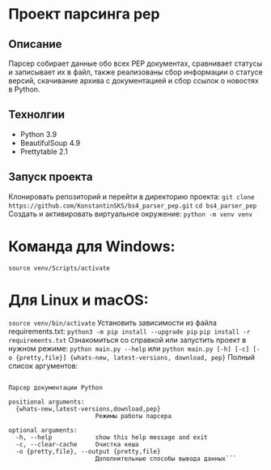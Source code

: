# Проект парсинга pep

## Описание
Парсер собирает данные обо всех PEP документах, сравнивает статусы и записывает их в файл, также реализованы сбор информации о статусе версий, скачивание архива с документацией и сбор ссылок о новостях в Python.

## Технолгии
- Python 3.9
- BeautifulSoup 4.9
- Prettytable 2.1

## Запуск проекта
Клонировать репозиторий и перейти в директорию проекта:
```git clone https://github.com/KonstantinSKS/bs4_parser_pep.git```
```cd bs4_parser_pep```
Cоздать и активировать виртуальное окружение:
```python -m venv venv```
# Команда для Windows:
```source venv/Scripts/activate```
# Для Linux и macOS:
```source venv/bin/activate```
Установить зависимости из файла requirements.txt:
```python3 -m pip install --upgrade pip```
```pip install -r requirements.txt```
Ознакомиться со справкой или запустить проект в нужном режиме:
```python main.py --help```
или
```python main.py [-h] [-c] [-o {pretty,file}] {whats-new, latest-versions, download, pep}```
Полный список аргументов:
```usage: main.py [-h] [-c] [-o {pretty,file}] {whats-new,latest-versions,download,pep}

Парсер документации Python

positional arguments:
  {whats-new,latest-versions,download,pep}
                        Режимы работы парсера

optional arguments:
  -h, --help            show this help message and exit
  -c, --clear-cache     Очистка кеша
  -o {pretty,file}, --output {pretty,file}
                        Дополнительные способы вывода данных```